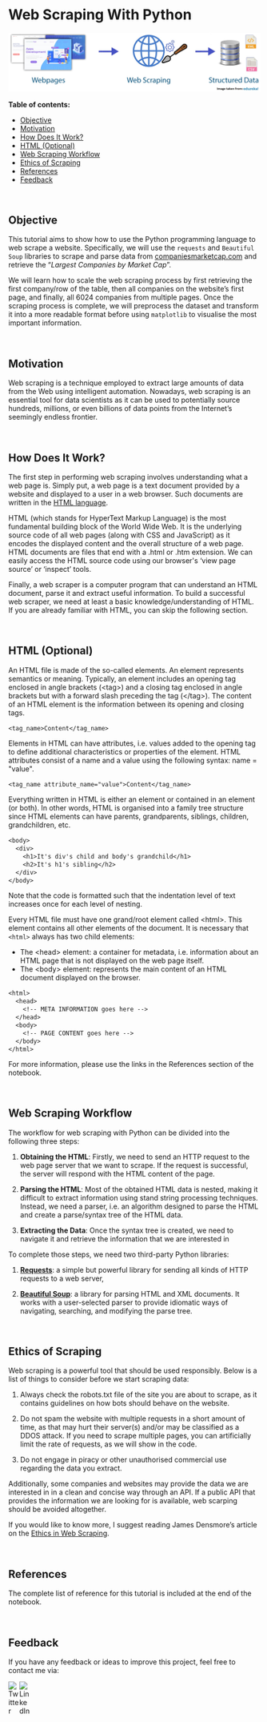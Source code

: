 # Web Scraping With Python

<img src="/Images/01-Intro_Image.jpg" alt="drawing"/>

**Table of contents:**

<!--ts-->
  * [Objective](#objective)
  * [Motivation](#motivation)
  * [How Does It Work?](#how-does-it-work)
  * [HTML (Optional)](#html-optional)
  * [Web Scraping Workflow](#web-scraping-workflow)
  * [Ethics of Scraping](#ethics-of-scraping)
  * [References](#references)
  * [Feedback](#feedback)
<!--te-->

<br>

## Objective

This tutorial aims to show how to use the Python programming language to web scrape a website. Specifically, we will use the `requests` and `Beautiful Soup` libraries to scrape and parse data from [companiesmarketcap.com](https://companiesmarketcap.com/) and retrieve the “*Largest Companies by Market Cap*”.

We will learn how to scale the web scraping process by first retrieving the first company/row of the table, then all companies on the website’s first page, and finally, all 6024 companies from multiple pages. Once the scraping process is complete, we will preprocess the dataset and transform it into a more readable format before using `matplotlib` to visualise the most important information.

<br>

## Motivation

Web scraping is a technique employed to extract large amounts of data from the Web using intelligent automation. Nowadays, web scraping is an essential tool for data scientists as it can be used to potentially source hundreds, millions, or even billions of data points from the Internet’s seemingly endless frontier.

<br>

## How Does It Work?

The first step in performing web scraping involves understanding what a web page is. Simply put, a web page is a text document provided by a website and displayed to a user in a web browser. Such documents are written in the [HTML language](https://html.com/).

HTML (which stands for HyperText Markup Language) is the most fundamental building block of the World Wide Web. It is the underlying source code of all web pages (along with CSS and JavaScript) as it encodes the displayed content and the overall structure of a web page. HTML documents are files that end with a .html or .htm extension. We can easily access the HTML source code using our browser's ‘view page source’ or ‘inspect’ tools.

Finally, a web scraper is a computer program that can understand an HTML document, parse it and extract useful information. To build a successful web scraper, we need at least a basic knowledge/understanding of HTML. If you are already familiar with HTML, you can skip the following section.

<br>

## HTML (Optional)

An HTML file is made of the so-called elements. An element represents semantics or meaning. Typically, an element includes an opening tag enclosed in angle brackets (\<tag>) and a closing tag enclosed in angle brackets but with a forward slash preceding the tag (\</tag>). The content of an HTML element is the information between its opening and closing tags.

```
<tag_name>Content</tag_name>
```

Elements in HTML can have attributes, i.e. values added to the opening tag to define additional characteristics or properties of the element. HTML attributes consist of a name and a value using the following syntax: name = "value".

```
<tag_name attribute_name="value">Content</tag_name>
```

Everything written in HTML is either an element or contained in an element (or both). In other words, HTML is organised into a family tree structure since HTML elements can have parents, grandparents, siblings, children, grandchildren, etc.

```
<body>
  <div>
    <h1>It's div's child and body's grandchild</h1>
    <h2>It's h1's sibling</h2>
  </div>
</body>
```
Note that the code is formatted such that the indentation level of text increases once for each level of nesting.

Every HTML file must have one grand/root element called \<html>. This element contains all other elements of the document. It is necessary that `<html>` always has two child elements:
  
- The \<head> element: a container for metadata, i.e. information about an HTML page that is not displayed on the web page itself.
- The \<body> element: represents the main content of an HTML document displayed on the browser.
  
```
<html>
  <head>
    <!-- META INFORMATION goes here -->  
  </head>
  <body>
    <!-- PAGE CONTENT goes here -->
  </body>
</html>
```  
  
For more information, please use the links in the References section of the notebook.

<br>
  
## Web Scraping Workflow

The workflow for web scraping with Python can be divided into the following three steps:
  
1. **Obtaining the HTML**: Firstly, we need to send an HTTP request to the web page server that we want to scrape. If the request is successful, the server will respond with the HTML content of the page.
  
2. **Parsing the HTML**: Most of the obtained HTML data is nested, making it difficult to extract information using stand string processing techniques. Instead, we need a parser, i.e. an algorithm designed to parse the HTML and create a parse/syntax tree of the HTML data.
  
3. **Extracting the Data**: Once the syntax tree is created, we need to navigate it and retrieve the information that we are interested in

To complete those steps, we need two third-party Python libraries:
1. **[Requests](https://docs.python-requests.org/en/master/)**: a simple but powerful library for sending all kinds of HTTP requests to a web server,
  
2. **[Beautiful Soup](https://www.crummy.com/software/BeautifulSoup/bs4/doc/)**: a library for parsing HTML and XML documents. It works with a user-selected parser to provide idiomatic ways of navigating, searching, and modifying the parse tree.

<br>
  
## Ethics of Scraping
  
Web scraping is a powerful tool that should be used responsibly. Below is a list of things to consider before we start scraping data:
  
1.	Always check the robots.txt file of the site you are about to scrape, as it contains guidelines on how bots should behave on the website.
  
2.	Do not spam the website with multiple requests in a short amount of time, as that may hurt their server(s) and/or may be classified as a DDOS attack. If you need to scrape multiple pages, you can artificially limit the rate of requests, as we will show in the code.
  
3.	Do not engage in piracy or other unauthorised commercial use regarding the data you extract.

Additionally, some companies and websites may provide the data we are interested in in a clean and concise way through an API. If a public API that provides the information we are looking for is available, web scarping should be avoided altogether.
  
If you would like to know more, I suggest reading James Densmore’s article on the [Ethics in Web Scraping](https://towardsdatascience.com/ethics-in-web-scraping-b96b18136f01).

<br>
  
## References
  
The complete list of reference for this tutorial is included at the end of the notebook.

<br>

## Feedback

If you have any feedback or ideas to improve this project, feel free to contact me via:

<a href="https://twitter.com/korfanakis">
  <img align="left" alt="Twitter" width="22px" src="https://cdn.jsdelivr.net/npm/simple-icons@v3/icons/twitter.svg" />
</a>

<a href="https://uk.linkedin.com/in/korfanakis">
  <img align="left" alt="LinkedIn" width="22px" src="https://cdn.jsdelivr.net/npm/simple-icons@v3/icons/linkedin.svg" />
</a>
